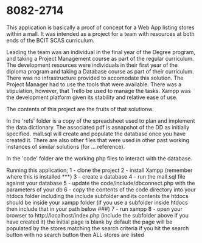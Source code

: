 # 8082-2714
This application is basically a proof of concept for a Web App listing stores within a mall.  It was intended as a project for a team with resources at both ends of the BCIT SCAS curriculum.

Leading the team was an individual in the final year of the Degree program, and taking a Project Management course as part of the regular curriculum.  The development resources were individuals in their first year of the diploma program and taking a Database course as part of their curriculum.  There was no infrastructure provided to accomodate this solution.  The Project Manager had to use the tools that were available.  There was a stipulation, however, that Trello be used to manage the tasks.  Xampp was the development platform given its stability and relative ease of use.

The contents of this project are the fruits of that solutionw.

In the 'refs' folder is a copy of the spreadsheet used to plan and implement the data dictionary.  The associated pdf is asnapshot of the DD as initially specified.  mall.sql will create and populate the database once you have created it. There are also other files that were used in other past working instances of similar solutions (for ... reference).

In the 'code' folder are the working php files to interact with the database.

Running this application;
1 - clone the project
2 - install Xampp (remember where this is installed ***)
3 - create a database
4 - run the mall.sql file against your database
5 - update the code/include/dbconnect.php with the parameters of your db
6 - copy the contents of the code directory into your htdocs folder
    including the include subfolder and its contents
    the htdocs should be inside your xampp folder
    (if you use a subfolder inside htdocs then include that in your path below ###)
7 - run xampp
8 - open your browser to http://localhost/index.php
    (include the subfolder above if you have created it)
    the initial page is blank by default
    the page will be populated by the stores matching the search criteria
    if you hit the search button with no search button then ALL stores are listed

